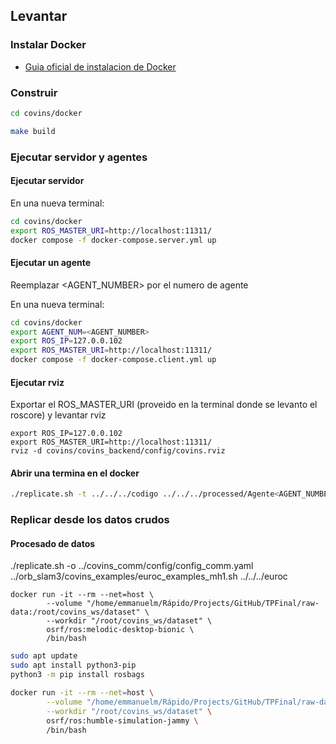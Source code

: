 ## Levantar

### Instalar Docker
  - [Guia oficial de instalacion de Docker](https://docs.docker.com/engine/install/)

### Construir

```bash
cd covins/docker

make build
```

### Ejecutar servidor y agentes

#### Ejecutar servidor

En una nueva terminal:
```bash
cd covins/docker
export ROS_MASTER_URI=http://localhost:11311/
docker compose -f docker-compose.server.yml up
```

#### Ejecutar un agente

Reemplazar <AGENT_NUMBER> por el numero de agente

En una nueva terminal:
```bash
cd covins/docker
export AGENT_NUM=<AGENT_NUMBER>
export ROS_IP=127.0.0.102
export ROS_MASTER_URI=http://localhost:11311/
docker compose -f docker-compose.client.yml up
```

#### Ejecutar rviz

Exportar el ROS_MASTER_URI (proveido en la terminal donde se levanto el roscore) y levantar rviz

```
export ROS_IP=127.0.0.102
export ROS_MASTER_URI=http://localhost:11311/
rviz -d covins/covins_backend/config/covins.rviz
```

#### Abrir una termina en el docker

```bash
./replicate.sh -t ../../../codigo ../../../processed/Agente<AGENT_NUMBER>
```

### Replicar desde los datos crudos

#### Procesado de datos

./replicate.sh -o ../covins_comm/config/config_comm.yaml ../orb_slam3/covins_examples/euroc_examples_mh1.sh ../../../euroc

```
docker run -it --rm --net=host \
        --volume "/home/emmanuelm/Rápido/Projects/GitHub/TPFinal/raw-data:/root/covins_ws/dataset" \
        --workdir "/root/covins_ws/dataset" \
        osrf/ros:melodic-desktop-bionic \
        /bin/bash
```

```bash
sudo apt update
sudo apt install python3-pip
python3 -m pip install rosbags

docker run -it --rm --net=host \
        --volume "/home/emmanuelm/Rápido/Projects/GitHub/TPFinal/raw-data:/root/covins_ws/dataset" \
        --workdir "/root/covins_ws/dataset" \
        osrf/ros:humble-simulation-jammy \
        /bin/bash
```
